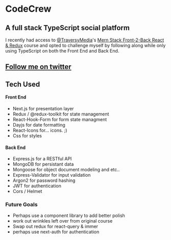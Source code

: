 # CodeCrew

## A full stack TypeScript social platform

I recently had access to [@TraversyMedia](https://www.youtube.com/user/TechGuyWeb)'s [Mern Stack Front-2-Back React & Redux](https://www.udemy.com/course/mern-stack-front-to-back/) course and opted to challenge myself by following along while only using TypeScript on both the Front End and Back End.

## [Follow me on twitter](https://twitter.com/_mark_ambro)

## Tech Used

#### Front End

- Next.js for presentation layer
- Redux / @redux-toolkit for state management
- React-Hook-Form for form state managment
- Dayjs for date formatting
- React-Icons for... icons. ;)
- Css for styles

#### Back End

- Express.js for a RESTful API
- MongoDB for persistant data
- Mongoose for object document modeling and etc..
- Express-Validator for input validation
- Argon2 for password hashing
- JWT for authentication
- Cors / Helmet

### Future Goals

- Perhaps use a component library to add better polish
- work out wrinkles left over from original course
- Swap out redux for react-query & immer
- perhaps use next-auth for authentication
